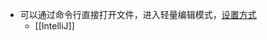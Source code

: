 - 可以通过命令行直接打开文件，进入轻量编辑模式，[设置方式](https://www.jetbrains.com/help/idea/working-with-the-ide-features-from-command-line.html\#standalone)
	- [[IntelliJ]]